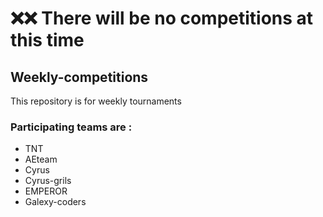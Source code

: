 # ❌❌ There will be no competitions at this time
## Weekly-competitions
This repository is for weekly tournaments
### Participating teams are :
<ul>
  <li>TNT</li>
  <li>AEteam</li>
  <li>Cyrus</li>
  <li>Cyrus-grils</li>
  <li>EMPEROR</li>
  <li>Galexy-coders</li>
</ul>

